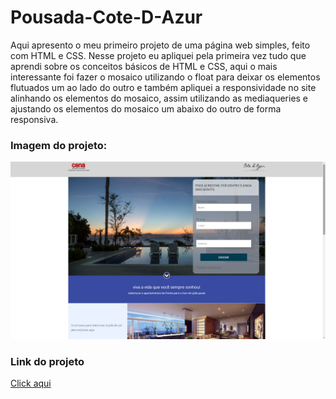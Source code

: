 # Pousada-Cote-D-Azur
Aqui apresento o meu primeiro projeto de uma página web simples, feito com HTML e CSS.
Nesse projeto eu apliquei pela primeira vez tudo que aprendi sobre os conceitos básicos de HTML e CSS, aqui o mais interessante foi fazer o mosaico utilizando o float para deixar os elementos flutuados um ao lado do outro e também apliquei a responsividade no site alinhando os elementos do mosaico, assim utilizando as mediaqueries e ajustando os elementos do mosaico um abaixo do outro de forma responsiva.

<h3>Imagem do projeto:</h3>
<img src="https://github.com/sian19/Pousada-Cote-D-Azur/blob/master/images/Img_projeto.png">

<h3>Link do projeto</h3>
<a href="https://pousada-cote-d-azur.vercel.app/">Click aqui</a>
